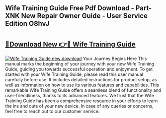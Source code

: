 ## Wife Training Guide Free Pdf Download - Part-XNK New Repair Owner Guide - User Service Edition O8hvJ

# <h2><a href="http://bc63291.oget.top/?id=Wife+Training+Guide">🔗Download New 👉🔴 Wife Training Guide</a></h2>

[![Wife Training Guide new download](https://i.imgur.com/5g1atiW.png)](http://bc63291.oget.top/?id=Wife+Training+Guide)
Your Journey Begins Here This manual marks the beginning of your journey with your new Wife Training Guide, guiding you towards successful operation and enjoyment. To get started with your Wife Training Guide, please read this user manual carefully before use. It includes detailed instructions for product setup, as well as information on how to use its various features and capabilities. This remarkable Wife Training Guide offers a seamless blend of functionality and user-friendliness, thanks to its advanced features. We trust that the Wife Training Guide has been a comprehensive resource in your efforts to learn the ins and outs of your new device. In case of any queries or concerns, feel free to reach out to our customer service.
